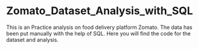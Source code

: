 # Zomato_Dataset_Analysis_with_SQL
This is an Practice analysis on food delivery platform Zomato. The data has been put manually with the help of SQL. Here you will find the code for the dataset and analysis.
